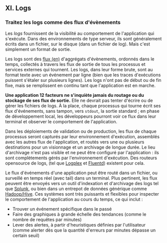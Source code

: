 ## XI. Logs
### Traitez les logs comme des flux d'évènements

Les *logs* fournissent de la visibilité au comportement de l'application qui s'exécute. Dans des environnements de type serveur, ils sont généralement écrits dans un fichier, sur le disque (dans un fichier de log). Mais c'est simplement un format de sortie.

Les logs sont des [flux (en)](https://adam.herokuapp.com/past/2011/4/1/logs_are_streams_not_files/) d'aggrégats d'évènements, ordonnés dans le temps, collectés à travers les flux de sortie de tous les processus et services externes qui tournent. Les logs, dans leur forme brute, sont au format texte avec un événement par ligne (bien que les traces d'exécutions puissent s'étaler sur plusieurs lignes). Les logs n'ont pas de début ou de fin fixe, mais se remplissent en continu tant que l'application est en marche.

**Une application 12 facteurs ne s'inquiète jamais du routage ou du stockage de ses flux de sortie.** Elle ne devrait pas tenter d'écrire ou de gérer les fichiers de logs. À la place, chaque processus qui tourne écrit ses flux d'événements, sans tampon, vers `stdout`, la sortie standard ; en phase de développement local, les développeurs pourront voir ce flux dans leur terminal et observer le comportement de l'application.

Dans les déploiements de validation ou de production, les flux de chaque processus seront capturés par leur environnement d'exécution, assemblés avec les autres flux de l'application, et routés vers une ou plusieurs destinations pour un visionnage et un archivage de longue durée. Le lieu d'archivage n'est pas visible et ne peut être configuré par l'application : ils sont complètements gérés par l'environnement d'exécution. Des routeurs opensource de logs, (tel que [Logplex](https://github.com/heroku/logplex) et [Fluentd](https://github.com/fluent/fluentd)) existent pour cela.

Le flux d'événements d'une application peut être routé dans un fichier, ou surveillé en temps réel (avec tail) dans un terminal. Plus pertinent, les flux peuvent être envoyés vers un outil d'indexation et d'archivage des logs tel que [Splunk](http://www.splunk.com/), ou bien dans un entrepot de données générique comme [Hadoop/Hive](http://hive.apache.org/). Ces systèmes sont très puissants et flexibles pour inspecter le comportement de l'application au cours du temps, ce qui inclut :

* Trouver un événement spécifique dans le passé
* Faire des graphiques à grande échelle des tendances (comme le nombre de requêtes par minutes)
* Lever des alertes, à partir d'heuristiques définies par l'utilisateur (comme alerter dès que la quantité d'erreurs par minutes dépasse un certain seuil)
